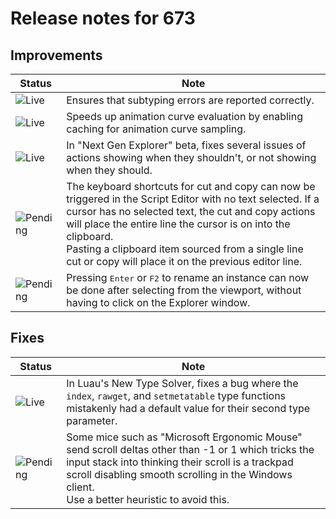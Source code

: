 # Release notes for 673

## Improvements

| Status | Note |
|--------|------|
| ![Live](https://img.shields.io/badge/Live-009E57?style=flat)  | Ensures that subtyping errors are reported correctly. |
| ![Live](https://img.shields.io/badge/Live-009E57?style=flat)  | Speeds up animation curve evaluation by enabling caching for animation curve sampling. |
| ![Live](https://img.shields.io/badge/Live-009E57?style=flat)  | In "Next Gen Explorer" beta, fixes several issues of actions showing when they shouldn't, or not showing when they should. |
| ![Pending](https://img.shields.io/badge/Pending-DEA517?style=flat)  | The keyboard shortcuts for cut and copy can now be triggered in the Script Editor with no text selected. If a cursor has no selected text, the cut and copy actions will place the entire line the cursor is on into the clipboard.<br>Pasting a clipboard item sourced from a single line cut or copy will place it on the previous editor line. |
| ![Pending](https://img.shields.io/badge/Pending-DEA517?style=flat)  | Pressing <kbd>Enter</kbd> or <kbd>F2</kbd> to rename an instance can now be done after selecting from the viewport, without having to click on the Explorer window. |
## Fixes

| Status | Note |
|--------|------|
| ![Live](https://img.shields.io/badge/Live-009E57?style=flat)  | In Luau's New Type Solver, fixes a bug where the <code>index</code>, <code>rawget</code>, and <code>setmetatable</code> type functions mistakenly had a default value for their second type parameter. |
| ![Pending](https://img.shields.io/badge/Pending-DEA517?style=flat)  | Some mice such as "Microsoft Ergonomic Mouse" send scroll deltas other than -1 or 1 which tricks the input stack into thinking their scroll is a trackpad scroll disabling smooth scrolling in the Windows client.<br>Use a better heuristic to avoid this. |

